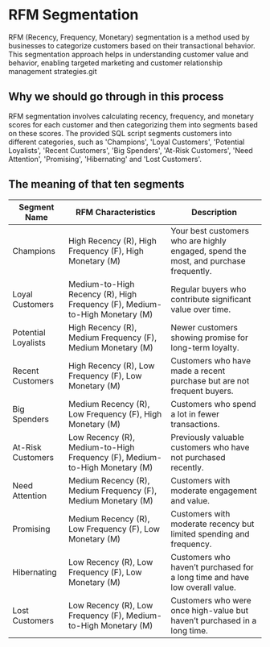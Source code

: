 # RFM Segmentation
RFM (Recency, Frequency, Monetary) segmentation is a method used by businesses to categorize customers based on their transactional behavior. This segmentation approach helps in understanding customer value and behavior, enabling targeted marketing and customer relationship management strategies.git 
## Why we should go through in this process
RFM segmentation involves calculating recency, frequency, and monetary scores for each customer and then categorizing them into segments based on these scores. The provided SQL script segments customers into different categories, such as 'Champions', 'Loyal Customers', 'Potential Loyalists', 'Recent Customers', 'Big Spenders', 'At-Risk Customers', 'Need Attention', 'Promising', 'Hibernating' and 'Lost Customers'.

## The meaning of that ten segments  
| **Segment Name**       | **RFM Characteristics**      | **Description**        |  
|------------------------|------------------------------|------------------------| 
|Champions|High Recency (R), High Frequency (F), High Monetary (M)|Your best customers who are highly engaged, spend the most, and purchase frequently.|  
|Loyal Customers|Medium-to-High Recency (R), High Frequency (F), Medium-to-High Monetary (M)|Regular buyers who contribute significant value over time.|  
|Potential Loyalists|High Recency (R), Medium Frequency (F), Medium Monetary (M)|Newer customers showing promise for long-term loyalty.|  
|Recent Customers|High Recency (R), Low Frequency (F), Low Monetary (M)|Customers who have made a recent purchase but are not frequent buyers.|  
|Big Spenders|Medium Recency (R), Low Frequency (F), High Monetary (M)|Customers who spend a lot in fewer transactions.|  
|At-Risk Customers|Low Recency (R), Medium-to-High Frequency (F), Medium-to-High Monetary (M)|Previously valuable customers who have not purchased recently.|  
|Need Attention|Medium Recency (R), Medium Frequency (F), Medium Monetary (M)|Customers with moderate engagement and value.|  
|Promising|Medium Recency (R), Low Frequency (F), Low Monetary (M)|Customers with moderate recency but limited spending and frequency.|  
|Hibernating|Low Recency (R), Low Frequency (F), Low Monetary (M)|Customers who haven’t purchased for a long time and have low overall value.|  
|Lost Customers|Low Recency (R), Low Frequency (F), Medium-to-High Monetary (M)|Customers who were once high-value but haven’t purchased in a long time.|